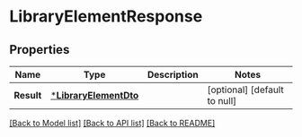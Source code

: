 # LibraryElementResponse

## Properties
Name | Type | Description | Notes
------------ | ------------- | ------------- | -------------
**Result** | [***LibraryElementDto**](LibraryElementDTO.md) |  | [optional] [default to null]

[[Back to Model list]](../README.md#documentation-for-models) [[Back to API list]](../README.md#documentation-for-api-endpoints) [[Back to README]](../README.md)



